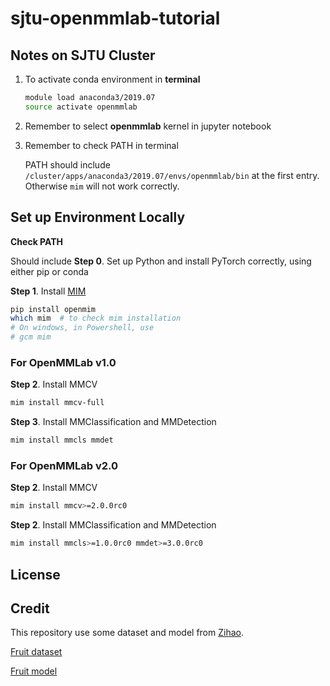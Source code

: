 # sjtu-openmmlab-tutorial

## Notes on SJTU Cluster

1. To activate conda environment in **terminal**

    ```sh
    module load anaconda3/2019.07
    source activate openmmlab
    ```

2. Remember to select **openmmlab** kernel in jupyter notebook

3. Remember to check PATH in terminal

    PATH should include `/cluster/apps/anaconda3/2019.07/envs/openmmlab/bin` at the first entry.
    Otherwise `mim` will not work correctly.

## Set up Environment Locally

**Check PATH**

Should include
**Step 0**. Set up Python and install PyTorch correctly, using either pip or conda

**Step 1**. Install [MIM](https://github.com/open-mmlab/mim)

```sh
pip install openmim
which mim  # to check mim installation
# On windows, in Powershell, use
# gcm mim
```

### For OpenMMLab v1.0

**Step 2**. Install MMCV

```sh
mim install mmcv-full
```

**Step 3**. Install MMClassification and MMDetection

```sh
mim install mmcls mmdet
```

### For OpenMMLab v2.0

**Step 2**. Install MMCV

```sh
mim install mmcv>=2.0.0rc0
```

**Step 2**. Install MMClassification and MMDetection

```sh
mim install mmcls>=1.0.0rc0 mmdet>=3.0.0rc0
```

## License

## Credit

This repository use some dataset and model from [Zihao](https://github.com/TommyZihao/MMClassification_Tutorials).

[Fruit dataset](https://zihao-openmmlab.obs.myhuaweicloud.com/20220716-mmclassification/dataset/fruit30/fruit30_split.zip)

[Fruit model](https://zihao-openmmlab.obs.myhuaweicloud.com/20220716-mmclassification/checkpoints/fruit30_mmcls/fruit30_mmcls.pth)
